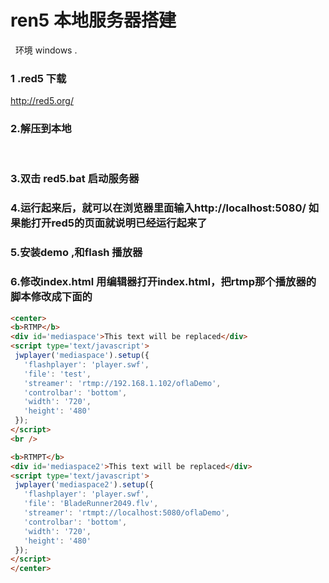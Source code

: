 # ren5 本地服务器搭建
 
环境 windows .

### 1 .red5 下载 

  http://red5.org/ 
  
### 2.解压到本地
 
 ### 3.双击 red5.bat 启动服务器 
 
 ### 4.运行起来后，就可以在浏览器里面输入http://localhost:5080/ 如果能打开red5的页面就说明已经运行起来了
 
 ### 5.安装demo ,和flash 播放器
 
 ### 6.修改index.html 用编辑器打开index.html，把rtmp那个播放器的脚本修改成下面的
 
 ```html
 <center>
<b>RTMP</b>
<div id='mediaspace'>This text will be replaced</div>
<script type='text/javascript'>
  jwplayer('mediaspace').setup({
    'flashplayer': 'player.swf',
    'file': 'test',
    'streamer': 'rtmp://192.168.1.102/oflaDemo',
    'controlbar': 'bottom',
    'width': '720',
    'height': '480'
  });
</script>
<br />

<b>RTMPT</b>
<div id='mediaspace2'>This text will be replaced</div>
<script type='text/javascript'>
  jwplayer('mediaspace2').setup({
    'flashplayer': 'player.swf',
    'file': 'BladeRunner2049.flv',
    'streamer': 'rtmpt://localhost:5080/oflaDemo',
    'controlbar': 'bottom',
    'width': '720',
    'height': '480'
  });
</script>
</center>

```
